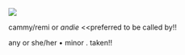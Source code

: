 ![](https://komarev.com/ghpvc/?username=pawfusu&label=PROFILE+VIEWS)

cammy/remi or *andie*  <<preferred to be called by!!

any or she/her • minor .
taken!!
